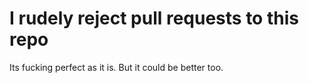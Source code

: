 # I rudely reject pull requests to this repo
Its fucking perfect as it is. But it could be better too.
